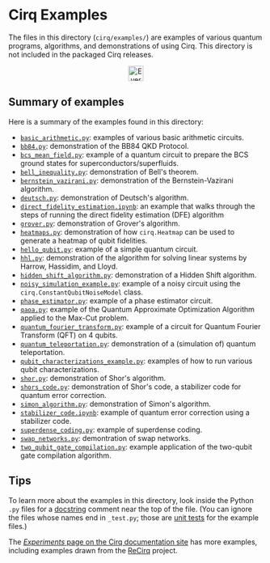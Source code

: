# Cirq Examples

The files in this directory (`cirq/examples/`) are examples of various quantum
programs, algorithms, and demonstrations of using Cirq. This directory is not
included in the packaged Cirq releases.

<div align="center">
<p align="center">
<img alt="Everyone is free to copy, use, modify, and publish this example code"
        align="center" height="30px"
        src="https://img.shields.io/badge/Everyone%20is%20free%20to%20copy,%20modify,%20use,%20and/or%20publish%20these%20example%20programs-ffe288.svg?style=for-the-badge">
</p>
</div>

## Summary of examples

Here is a summary of the examples found in this directory:

* [`basic_arithmetic.py`](basic_arithmetic.py): examples of various basic
  arithmetic circuits.
* [`bb84.py`](bb84.py): demonstration of the BB84 QKD Protocol.
* [`bcs_mean_field.py`](bcs_mean_field.py): example of a quantum circuit
  to prepare the BCS ground states for superconductors/superfluids.
* [`bell_inequality.py`](bell_inequality.py): demonstration of Bell's theorem.
* [`bernstein_vazirani.py`](bernstein_vazirani.py): demonstration of the
  Bernstein-Vazirani algorithm.
* [`deutsch.py`](deutsch.py): demonstration of Deutsch's algorithm.
* [`direct_fidelity_estimation.ipynb`](direct_fidelity_estimation.ipynb):
  an example that walks through the steps of running the direct fidelity
  estimation (DFE) algorithm
* [`grover.py`](grover.py): demonstration of Grover's algorithm.
* [`heatmaps.py`](heatmaps.py): demonstration of how `cirq.Heatmap` can
  be used to generate a heatmap of qubit fidelities.
* [`hello_qubit.py`](hello_qubit.py): example of a simple quantum circuit.
* [`hhl.py`](hhl.py): demonstration of the algorithm for solving linear systems
  by Harrow, Hassidim, and Lloyd.
* [`hidden_shift_algorithm.py`](hidden_shift_algorithm.py):
  demonstration of a Hidden Shift algorithm.
* [`noisy_simulation_example.py`](noisy_simulation_example.py): example
  of a noisy circuit using the `cirq.ConstantQubitNoiseModel` class.
* [`phase_estimator.py`](phase_estimator.py): example of a phase
  estimator circuit.
* [`qaoa.py`](qaoa.py): example of the Quantum Approximate Optimization
  Algorithm applied to the Max-Cut problem.
* [`quantum_fourier_transform.py`](quantum_fourier_transform.py):
  example of a circuit for Quantum Fourier Transform (QFT) on 4 qubits.
* [`quantum_teleportation.py`](quantum_teleportation.py): demonstration
  of a (simulation of) quantum teleportation.
* [`qubit_characterizations_example.py`](qubit_characterizations_example.py):
  examples of how to run various qubit characterizations.
* [`shor.py`](shor.py): demonstration of Shor's algorithm.
* [`shors_code.py`](shors_code.py): demonstration of Shor's code, a
  stabilizer code for quantum error correction.
* [`simon_algorithm.py`](simon_algorithm.py): demonstration of Simon's
  algorithm.
* [`stabilizer_code.ipynb`](stabilizer_code.ipynb): example of quantum
  error correction using a stabilizer code.
* [`superdense_coding.py`](superdense_coding.py): example of superdense coding.
* [`swap_networks.py`](swap_networks.py): demontration of swap networks.
* [`two_qubit_gate_compilation.py`](two_qubit_gate_compilation.py):
  example application of the two-qubit gate compilation algorithm.

## Tips

To learn more about the examples in this directory, look inside the Python
`.py` files for a [docstring](https://en.wikipedia.org/wiki/Docstring) comment
near the top of the file. (You can ignore the files whose names end in
`_test.py`; those are [unit tests](https://en.wikipedia.org/wiki/Unit_testing)
for the example files.)

The [_Experiments_ page on the Cirq documentation
site](https://quantumai.google/cirq/experiments/qcqmc/high_level) has more
examples, including examples drawn from the
[ReCirq](https://github.com/quantumlib/recirq) project.
